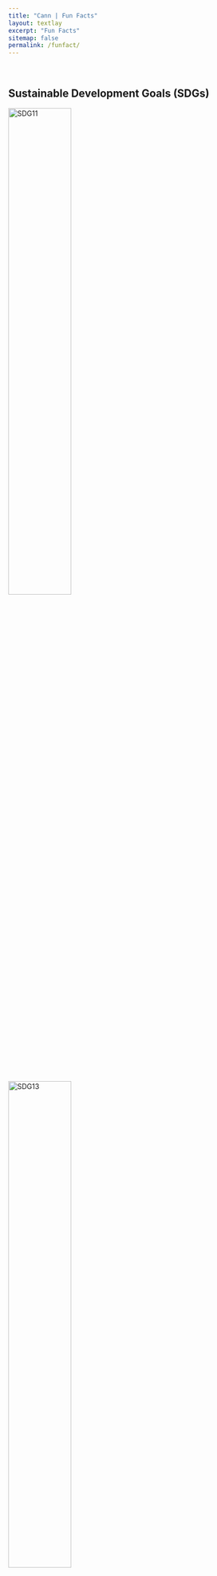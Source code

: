 ```yaml
---
title: "Cann | Fun Facts"
layout: textlay
excerpt: "Fun Facts"
sitemap: false
permalink: /funfact/
---
```



<br>

## Sustainable Development Goals (SDGs)

<div class="container-fluid">
<div class="row">

<div class="col-sm-4">
<img src="{{ site.url }}{{ site.baseurl }}/images/SDGs/sdg11.png" class="img-responsive" width="50%" alt="SDG11"/>
</div>

<div class="col-sm-4">
<img src="{{ site.url }}{{ site.baseurl }}/images/SDGs/sdg13.png" class="img-responsive" width="50%" alt="SDG13"/>
</div>

<div class="col-sm-4">
<img src="{{ site.url }}{{ site.baseurl }}/images/SDGs/sdg15.png" class="img-responsive" width="50%" alt="SDG15"/>
</div>

<div class="col-sm-4">
<img src="{{ site.url }}{{ site.baseurl }}/images/SDGs/sdg2.png" class="img-responsive" width="50%" alt="SDG2"/>
</div>

</div>


</div></div>

<div class="container-fluid">
<div class="row">

<div class="col-sm-4">
<img src="{{ site.url }}{{ site.baseurl }}/images/SDGs/sdg3.png" class="img-responsive" width="50%" alt="SDG3"/>
</div>

<div class="col-sm-4">
<img src="{{ site.url }}{{ site.baseurl }}/images/SDGs/sdg9.png" class="img-responsive" width="50%" alt="SDG9"/>
</div>

<div class="col-sm-4">
<img src="{{ site.url }}{{ site.baseurl }}/images/SDGs/sdg17.jpg" class="img-responsive" width="50%" alt="SDG17"/>
</div>

<div class="col-sm-4">
<img src="{{ site.url }}{{ site.baseurl }}/images/SDGs/sdg14.png" class="img-responsive" width="50%" alt="SDG14"/>
</div>



</div></div>





---
